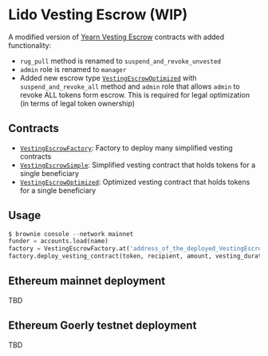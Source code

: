 # Lido Vesting Escrow (WIP)

A modified version of [Yearn Vesting Escrow](https://github.com/banteg/yearn-vesting-escrow) contracts with added functionality:
- `rug_pull` method is renamed to `suspend_and_revoke_unvested`
- `admin` role is renamed to `manager`
- Added new escrow type [`VestingEscrowOptimized`](contracts/VestingEscrowOptimized.vy) with `suspend_and_revoke_all` method and `admin` role that allows `admin` to revoke ALL tokens form escrow. This is required for legal optimization (in terms of legal token ownership) 

## Contracts

- [`VestingEscrowFactory`](contracts/VestingEscrowFactory.vy): Factory to deploy many simplified vesting contracts
- [`VestingEscrowSimple`](contracts/VestingEscrowSimple.vy): Simplified vesting contract that holds tokens for a single beneficiary
- [`VestingEscrowOptimized`](contracts/VestingEscrowOptimized.vy): Optimized vesting contract that holds tokens for a single beneficiary

## Usage

```python
$ brownie console --network mainnet
funder = accounts.load(name)
factory = VestingEscrowFactory.at('address_of_the_deployed_VestingEscrowFactory', owner=funder)
factory.deploy_vesting_contract(token, recipient, amount, vesting_duration, vesting_start, cliff_length)
```

## Ethereum mainnet deployment

TBD

## Ethereum Goerly testnet deployment

TBD
